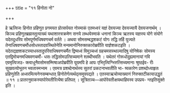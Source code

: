 +++
title = "११ हिनोता नो"

+++

हे ऋत्विजः हिनोत प्रहिणुत प्रगमयत प्रोत्सर्पयत नोस्माकं एतमध्वरं यज्ञं देवयज्या देवयज्यायै देवयजनार्थम् । किञ्च प्रहिणुतब्रह्मस्तुत्याख्यं यथाशास्त्रक्रमेण सनये लब्धयेस्माकं धनानां किञ्च ऋतस्य यज्ञस्य योगे संयोगे यदेतदूधरिव सोमपूर्णमधिषवणचर्म वर्तते । अथवा सोमसम्बद्धशकटं योगः तद्धि तर्हि युज्यते तेनाधिषवणचर्मोधसोधस्तादवस्थितेनेति मन्यमानोनिरुक्तकारोब्रवीति याज्ञेशकटइति । यदेतद्यज्ञशकटस्याधस्तादुपरिवाधिषवणचर्मैत द्विष्यध्वं विमुञ्चध्वं ग्रहचमसस्थाल्यादिषु योनिषेकः सोमस्य एतद्विमोचनमधिषवणचर्मो- धसः तद्धिसोमउत्सिच्यमाने श्लथीभवति । यथेतरं गोरूधोदुह्यमानायां गवि एवमृत्विजउ- क्त्वाधुनैवसोमसम्मिश्राअपोब्रवीति यूयमपि हे आपः एभिरृत्विग्भिरुत्सिच्यमानाः श्रुष्ठईव- रीः सुखवत्योभूतन भवतास्मभ्यम । एवमत्र प्रशब्देनार्थस्य सुतरां प्रकटनाभवतीति भा- ष्यकारेण प्रशब्दोध्याहृतः प्रहिणुतेति अध्वरमित्यनेनसम्बन्धात् हिनोतेर्गत्यर्थद्त्वमुपपद्यते । एतस्याऋचोव्याख्यानं निरुक्तटीकायाउद्धृतं ॥ ११ ॥ प्रातरनुवाकस्यापोरेवतीरित्येषा प्रतिपत् । सूत्रितञ्च—आपोरेवतीःक्षयथाहिवस्व उपप्रय- न्तइतिसूक्ते इति ।